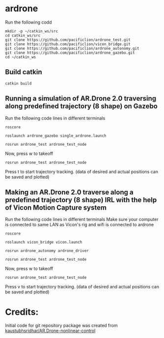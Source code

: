 # ardrone

Run the following codd
```
mkdir -p ~/catkin_ws/src
cd catkin_ws/src
git clone https://github.com/pacificlion/ardrone_test.git
git clone https://github.com/pacificlion/vicon_bridge.git
git clone https://github.com/pacificlion/ardrone_autonomy.git
git clone https://github.com/pacificlion/ardrone_gazebo.git
cd ~/catkin_ws

```

## Build catkin 
```
catkin build
```

## Running a simulation of AR.Drone 2.0 traversing along predefined trajectory (8 shape) on Gazebo
Run the following code lines in different terminals

```
roscore
```
```
roslaunch ardrone_gazebo single_ardrone.launch
```
```
rosrun ardrone_test ardrone_test_node
```
Now, press w to takeoff
```
rosrun ardrone_test ardrone_test_node
```
Press t to start trajectory tracking. (data of desired and actual positions can be saved and plotted)

## Making an AR.Drone 2.0 traverse along a predefined trajectory (8 shape) IRL with the help of Vicon Motion Capture system
Run the following code lines in different terminals
Make sure your computer is connected to same LAN as Vicon's rig and wifi is connected to ardrone

```
roscore
```
```
roslaunch vicon_bridge vicon.launch
```
```
rosrun ardrone_autonomy ardrone_driver
```
```
rosrun ardrone_test ardrone_test_node
```
Now, press w to takeoff
```
rosrun ardrone_test ardrone_test_node
```
Press v to start trajectory tracking. (data of desired and actual positions can be saved and plotted)

# Credits:

Initial code for git repository package was created from [kaustubhsridhar/AR.Drone-nonlinear-control](https://github.com/kaustubhsridhar/AR.Drone-nonlinear-control)
